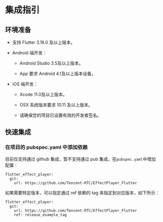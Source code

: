 # 集成指引

## 环境准备

- 支持 Flutter 3.16.0 及以上版本。

- Android 端开发：

  - Android Studio 3.5及以上版本。

  - App 要求 Android 4.1及以上版本设备。

- iOS 端开发：

  - Xcode 11.0及以上版本。

  - OSX 系统版本要求 10.11 及以上版本。

  - 请确保您的项目已设置有效的开发者签名。

## 快速集成

### 在项目的 pubspec.yaml 中添加依赖

目前仅支持通过 github 集成，暂不支持通过 pub 集成，在`pubspec.yaml`中增加配置：

```
flutter_effect_player:
  git:
    url: https://github.com/Tencent-RTC/EffectPlayer_Flutter
```

如果需要特定版本，可以指定通过 ref 依赖的 tag 来指定到对应版本，如下所示：

```
flutter_effect_player:
  git:
    url: https://github.com/Tencent-RTC/EffectPlayer_Flutter
    ref: release_example_tag
```


